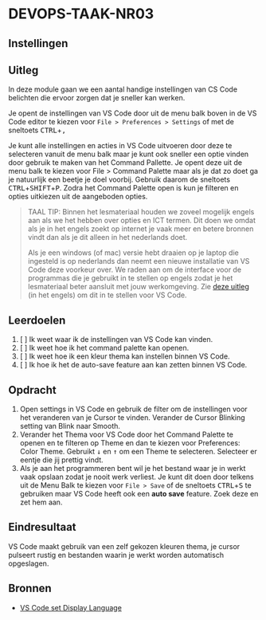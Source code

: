 # DEVOPS-TAAK-NR03

## Instellingen

## Uitleg

In deze module gaan we een aantal handige instellingen van CS Code belichten die ervoor zorgen dat je sneller kan werken.

Je opent de instellingen van VS Code door uit de menu balk boven in de VS Code editor te kiezen voor `File > Preferences > Settings` of met de sneltoets <kbd>CTRL</kbd>+<kbd>,</kbd>

Je kunt alle instellingen en acties in VS Code uitvoeren door deze te selecteren vanuit de menu balk maar je kunt ook sneller een optie vinden door gebruik te maken van het Command Pallette. Je opent deze uit de menu balk te kiezen voor File > Command Palette maar als je dat zo doet ga je natuurlijk een beetje je doel voorbij. Gebruik daarom de sneltoets <kbd>CTRL</kbd>+<kbd>SHIFT</kbd>+<kbd>P</kbd>. Zodra het Command Palette open is kun je filteren en opties uitkiezen uit de aangeboden opties.

> TAAL TIP: Binnen het lesmateriaal houden we zoveel mogelijk engels aan als we het hebben over opties en ICT termen. Dit doen we omdat als je in het engels zoekt op internet je vaak meer en betere bronnen vindt dan als je dit alleen in het nederlands doet.
> 
> Als je een windows (of mac) versie hebt draaien op je laptop die ingesteld is op nederlands dan neemt een nieuwe installatie van VS Code deze voorkeur over. We raden aan om de interface voor de programmas die je gebruikt in te stellen op engels zodat je het lesmateriaal beter aansluit met jouw werkomgeving. Zie [deze uitleg](https://code.visualstudio.com/docs/getstarted/locales) (in het engels) om dit in te stellen voor VS Code.


## Leerdoelen

1. [ ] Ik weet waar ik de instellingen van VS Code kan vinden.
2. [ ] Ik weet hoe ik het command palette kan openen.
3. [ ] Ik weet hoe ik een kleur thema kan instellen binnen VS Code.
4. [ ] Ik hoe ik het de auto-save feature aan kan zetten binnen VS Code.

## Opdracht

1. Open settings in VS Code en gebruik de filter om de instellingen voor het veranderen van je Cursor te vinden. Verander de Cursor Blinking setting van Blink naar Smooth.
2. Verander het Thema voor VS Code door het Command Palette te openen en te filteren op Theme en dan te kiezen voor Preferences: Color Theme. Gebruikt <kbd>&darr;</kbd> en <kbd>&uarr;</kbd> om een Theme te selecteren. Selecteer er eentje die jij prettig vindt.
3. Als je aan het programmeren bent wil je het bestand waar je in werkt vaak opslaan zodat je nooit werk verliest. Je kunt dit doen door telkens uit de Menu Balk te kiezen voor `File > Save` of de sneltoets <kbd>CTRL</kbd>+<kbd>S</kbd> te gebruiken maar VS Code heeft ook een **auto save** feature. Zoek deze en zet hem aan.

## Eindresultaat

VS Code maakt gebruik van een zelf gekozen kleuren thema, je cursor pulseert rustig en bestanden waarin je werkt worden automatisch opgeslagen.

## Bronnen

* [VS Code set Display Language](https://code.visualstudio.com/docs/getstarted/locales)
